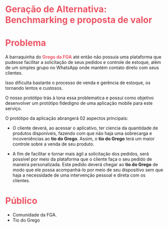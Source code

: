 # <span style="color:#ED5565">Geração de Alternativa: Benchmarking e proposta de valor</span>

# <span style="color:#ED5565">Problema</span>

A barraquinha do <span style="color:#ED5565">**Grego da FGA** </span> até então não possuia uma plataforma que pudesse facilitar a solicitação de seus pedidos e controle de estoque, além de um simples grupo no WhatsApp onde mantém contato direto com seus clientes.

Isso dificulta bastante o processo de venda e gerência de estoque, os tornando lentos e custosos.

O nosso protótipo trás à tona essa problematica e possuí como objetivo desenvolver um protótipo fidedigno de uma aplicação mobile para este serviço.

O protótipo da aplicação abrangerá 02 aspectos principais:

 * O cliente deverá, ao acessar o aplicativo, ter ciencia da quantidade de produtos disponiveis, fazendo com que não haja uma sobrecarga e incoveniências ao **tio do Grego**. Assim, o **tio do Grego** terá um maior controle sobre a venda de seu produto.

*  A fim de facilitar e tornar mais ágil a solicitação dos pedidos, será possível por meio da plataforma que o cliente faça o seu pedido de maneira personalizada. Este pedido deverá chegar ao **tio do Grego** de modo que ele possa acompanhá-lo por meio de seu dispositívo sem que haja a necessidade de uma intervenção pessoal e direta com os clientes.
  
 # <span style="color:#ED5565">Público </span>

 * Comunidade da FGA.
 * Tio do Grego